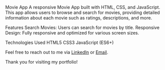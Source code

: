 
Movie App
A responsive Movie App built with HTML, CSS, and JavaScript. This app allows users to browse and search for movies, providing detailed information about each movie such as ratings, descriptions, and more.

Features
Search Movies: Users can search for movies by title.
Responsive Design: Fully responsive and optimized for various screen sizes.

Technologies Used
HTML5
CSS3
JavaScript (ES6+)


Feel free to reach out to me via [LinkedIn](https://www.linkedin.com/in/syed-farhan-ali-806a8b230/) or [Email](tofarhanali@gmail.com).

Thank you for visiting my portfolio!
